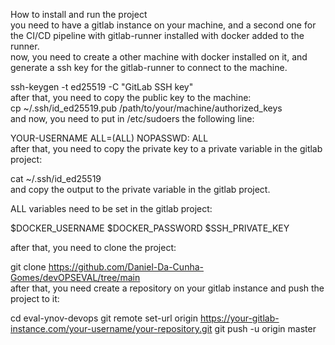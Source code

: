 How to install and run the project<br>
you need to have a gitlab instance on your machine, and a second one for the CI/CD pipeline with gitlab-runner installed with docker added to the runner.
<br>
now, you need to create a other machine with docker installed on it, and generate a ssh key for the gitlab-runner to connect to the machine.<br>

ssh-keygen -t ed25519 -C "GitLab SSH key"
<br>
after that, you need to copy the public key to the machine:
<br>
cp ~/.ssh/id_ed25519.pub /path/to/your/machine/authorized_keys<br>
and now, you need to put in /etc/sudoers the following line:<br>

YOUR-USERNAME ALL=(ALL) NOPASSWD: ALL<br>
after that, you need to copy the private key to a private variable in the gitlab project:<br>

cat ~/.ssh/id_ed25519<br>
and copy the output to the private variable in the gitlab project.<br>

ALL variables need to be set in the gitlab project:<br>

$DOCKER_USERNAME 
$DOCKER_PASSWORD 
$SSH_PRIVATE_KEY


after that, you need to clone the project:<br>

git clone https://github.com/Daniel-Da-Cunha-Gomes/devOPSEVAL/tree/main<br>
after that, you need create a repository on your gitlab instance and push the project to it:<br>

cd eval-ynov-devops
git remote set-url origin https://your-gitlab-instance.com/your-username/your-repository.git
git push -u origin master